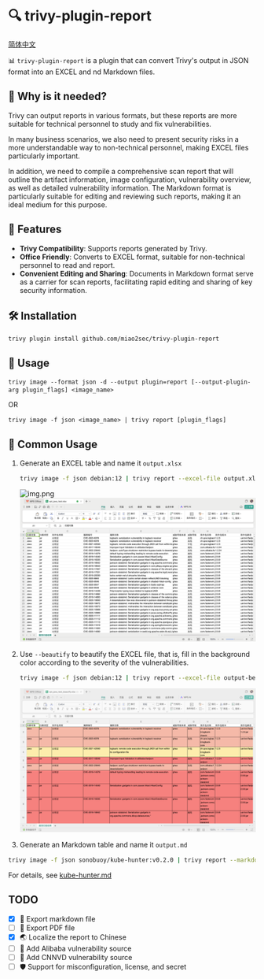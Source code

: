 # 🔍  trivy-plugin-report

[简体中文](./README.md)

📊 `trivy-plugin-report` is a plugin that can convert Trivy's output in JSON format into an EXCEL and
nd Markdown files.

## 🤔 Why is it needed?

Trivy can output reports in various formats, but these reports are more suitable for technical personnel 
to study and fix vulnerabilities.

In many business scenarios, we also need to present security risks in a more understandable way 
to non-technical personnel, making EXCEL files particularly important.

In addition, we need to compile a comprehensive scan report that will outline the artifact information, 
image configuration, vulnerability overview, as well as detailed vulnerability information. The Markdown format is particularly suitable for editing and reviewing such reports, making it an ideal medium for this purpose.


## 🌟 Features

- **Trivy Compatibility**: Supports reports generated by Trivy.
- **Office Friendly**: Converts to EXCEL format, suitable for non-technical personnel to read and report.
- **Convenient Editing and Sharing**: Documents in Markdown format serve as a carrier for scan reports, facilitating rapid editing and sharing of key security information.

## 🛠️ Installation

```shell
trivy plugin install github.com/miao2sec/trivy-plugin-report
```

## 🚀 Usage

```shell
trivy image --format json -d --output plugin=report [--output-plugin-arg plugin_flags] <image_name>
```

OR

```shell
trivy image -f json <image_name> | trivy report [plugin_flags]
```

## 📝  Common Usage

1. Generate an EXCEL table and name it `output.xlsx`
    ```bash
    trivy image -f json debian:12 | trivy report --excel-file output.xlsx
    ```
   ![img.png](img/shell-img.png)
   ![img.png](img/default-excel.png)

2. Use `--beautify` to beautify the EXCEL file, that is, fill in the background color according to 
the severity of the vulnerabilities.
   ```bash
   trivy image -f json debian:12 | trivy report --excel-file output-beautify.xlsx --beautify
   ```
   ![img.png](img/beautify-excel.png)
3. Generate an Markdown table and name it `output.md`
 ```bash
trivy image -f json sonobuoy/kube-hunter:v0.2.0 | trivy report --markdown-file output.md
 ```
For details, see [kube-hunter.md](./internal/markdown/testdata/kube-hunter.md)


## TODO
- [x] 📝 Export markdown file
- [ ] 📝 Export PDF file
- [x] 🌏 Localize the report to Chinese
- [ ] 🌁 Add Alibaba vulnerability source
- [ ] 🚀 Add CNNVD vulnerability source
- [ ] 🛡️ Support for misconfiguration, license, and secret
